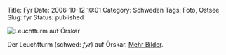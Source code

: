 Title: Fyr
Date: 2006-10-12 10:01
Category: Schweden
Tags: Foto, Ostsee
Slug: fyr
Status: published

![Leuchtturm auf
Örskar](/pic/fyr_orskar.jpg "Leuchtturm auf Örskar")

Der Leuchtturm (schwed: *fyr*) auf Örskar. [Mehr
Bilder](http://thomasmarquart.net/gallery/orskar/).

